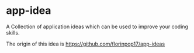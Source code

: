 # app-idea
 A Collection of application ideas which can be used to improve your coding skills.

The origin of this idea is https://github.com/florinpop17/app-ideas
